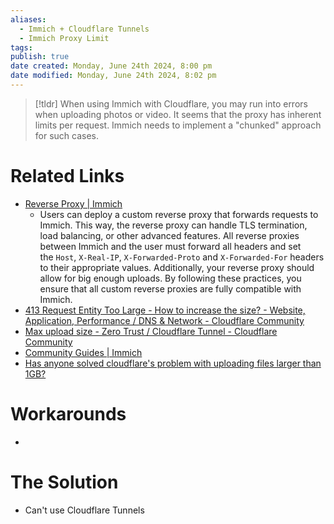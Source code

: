 ```yaml
---
aliases:
  - Immich + Cloudflare Tunnels
  - Immich Proxy Limit
tags: 
publish: true
date created: Monday, June 24th 2024, 8:00 pm
date modified: Monday, June 24th 2024, 8:02 pm
---
```


> [!tldr] When using Immich with Cloudflare, you may run into errors when uploading photos or video.  It seems that the proxy has inherent limits per request.  Immich needs to implement a "chunked" approach for such cases.

# Related Links
- [Reverse Proxy | Immich](https://immich.app/docs/administration/reverse-proxy)
	- Users can deploy a custom reverse proxy that forwards requests to Immich. This way, the reverse proxy can handle TLS termination, load balancing, or other advanced features. All reverse proxies between Immich and the user must forward all headers and set the `Host`, `X-Real-IP`, `X-Forwarded-Proto` and `X-Forwarded-For` headers to their appropriate values. Additionally, your reverse proxy should allow for big enough uploads. By following these practices, you ensure that all custom reverse proxies are fully compatible with Immich.
- [413 Request Entity Too Large - How to increase the size? - Website, Application, Performance / DNS & Network - Cloudflare Community](https://community.cloudflare.com/t/413-request-entity-too-large-how-to-increase-the-size/330117)
- [Max upload size - Zero Trust / Cloudflare Tunnel - Cloudflare Community](https://community.cloudflare.com/t/max-upload-size/630925)
- [Community Guides | Immich](https://immich.app/docs/community-guides/)
- [Has anyone solved cloudflare's problem with uploading files larger than 1GB?](https://github.com/immich-app/immich/discussions/8299#discussioncomment-9569293)

# Workarounds
- 

# The Solution
- Can't use Cloudflare Tunnels

